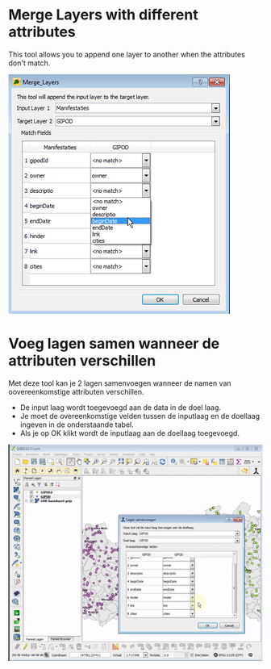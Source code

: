 Merge Layers with different attributes 
====

This tool allows you to append one layer to another when the attributes don't match.

![](images/Merge_Layers.png)


Voeg lagen samen wanneer de attributen verschillen
====

Met deze tool kan je 2 lagen samenvoegen wanneer de namen van oovereenkomstige attributen verschillen.
- De input laag wordt toegevoegd aan de data in de doel laag.
- Je moet de overeenkomstige velden tussen de inputlaag en de doellaag ingeven in de onderstaande tabel. 
- Als je op OK klikt wordt de inputlaag aan de doellaag toegevoegd. 

![](images/merge_Layers.gif)